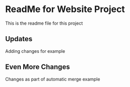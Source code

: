 # ReadMe for Website Project

This is the readme file for this project

## Updates

Adding changes for example

## Even More Changes

Changes as part of automatic merge example
